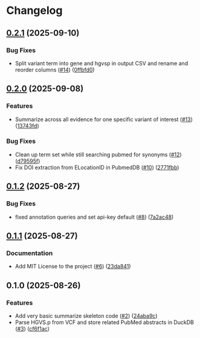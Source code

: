 # Changelog

## [0.2.1](https://github.com/koesterlab/varpubs/compare/v0.2.0...v0.2.1) (2025-09-10)


### Bug Fixes

* Split variant term into gene and hgvsp in output CSV and rename and reorder columns ([#14](https://github.com/koesterlab/varpubs/issues/14)) ([0ffbfd0](https://github.com/koesterlab/varpubs/commit/0ffbfd0ba7833128abd1e284a21366e6ab83bee3))

## [0.2.0](https://github.com/koesterlab/varpubs/compare/v0.1.2...v0.2.0) (2025-09-08)


### Features

* Summarize across all evidence for one specific variant of interest ([#13](https://github.com/koesterlab/varpubs/issues/13)) ([13743fd](https://github.com/koesterlab/varpubs/commit/13743fd1f11ccdad5d37d1384d503483d0a1370e))


### Bug Fixes

* Clean up term set while still searching pubmed for synonyms ([#12](https://github.com/koesterlab/varpubs/issues/12)) ([d79595f](https://github.com/koesterlab/varpubs/commit/d79595f6e307014874995f243c4d5da3f641a13c))
* Fix DOI extraction from ELocationID in PubmedDB ([#10](https://github.com/koesterlab/varpubs/issues/10)) ([2771fbb](https://github.com/koesterlab/varpubs/commit/2771fbbad9eca36b6ff700db9bd39a13ab3121c6))

## [0.1.2](https://github.com/koesterlab/varpubs/compare/v0.1.1...v0.1.2) (2025-08-27)


### Bug Fixes

* fixed annotation queries and set api-key default ([#8](https://github.com/koesterlab/varpubs/issues/8)) ([7a2ac48](https://github.com/koesterlab/varpubs/commit/7a2ac481ef19d81f78881277398c104ed68bd801))

## [0.1.1](https://github.com/koesterlab/varpubs/compare/v0.1.0...v0.1.1) (2025-08-27)


### Documentation

* Add MIT License to the project ([#6](https://github.com/koesterlab/varpubs/issues/6)) ([23da841](https://github.com/koesterlab/varpubs/commit/23da841e10fa4b21c1c85b86c3bb5f3db0fb6f33))

## 0.1.0 (2025-08-26)


### Features

* Add very basic summarize skeleton code ([#2](https://github.com/koesterlab/varpubs/issues/2)) ([24aba9c](https://github.com/koesterlab/varpubs/commit/24aba9ce98524079196027f9f5ad131072a5acc7))
* Parse HGVS.p from VCF and store related PubMed abstracts in DuckDB ([#3](https://github.com/koesterlab/varpubs/issues/3)) ([cf6f1ac](https://github.com/koesterlab/varpubs/commit/cf6f1aca96b25e081f375259d167a6c1f5128ba6))

